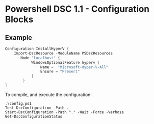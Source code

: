 # Powershell DSC 1.1 - Configuration Blocks

## Example

```powershell
Configuration InstallHyperV {
	Import-DscResource -ModuleName PSDscResources
	   Node 'localhost' {   
	        WindowsOptionalFeature hyperv {
                Name =  "Microsoft-Hyper-V-All"
                Ensure = "Present"
			}
        }    
}
```

To compile, and execute the configuration:

```
.\config.ps1
Test-DscConfiguration -Path .
Start-DscConfiguration -Path "." -Wait -Force -Verbose
Get-DscConfigurationStatus
```

